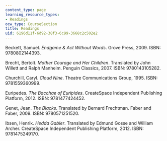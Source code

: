 ```yaml
---
content_type: page
learning_resource_types:
- Readings
ocw_type: CourseSection
title: Readings
uid: 6196d11f-6d92-38f3-6c99-3668c2c502e2
---
```


Beckett, Samuel. _Endgame & Act Without Words_. Grove Press, 2009. ISBN: 9780802144393.

Brecht, Bertolt. _Mother Courage and Her Children_. Translated by John Willett and Ralph Manheim. Penguin Classics, 2007. ISBN: 9780143105282.

Churchill, Caryl. _Cloud Nine_. Theatre Communications Group, 1995. ISBN: 9781559360999.

Euripedes. _The Bacchae of Euripides_. CreateSpace Independent Publishing Platform, 2012. ISBN: 9781477424452.

Genet, Jean. _The Blacks_. Translated by Bernard Frechtman. Faber and Faber, 2009. ISBN: 9780571251520.

Ibsen, Henrik. _Hedda Gabler_. Translated by Edmund Gosse and William Archer. CreateSpace Independent Publishing Platform, 2012. ISBN: 9781475249170.